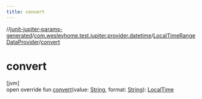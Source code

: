 ```yaml
---
title: convert
---
```

//[junit-jupiter-params-generated](../../../index.html)/[com.wesleyhome.test.jupiter.provider.datetime](../index.html)/[LocalTimeRangeDataProvider](index.html)/[convert](convert.html)



# convert



[jvm]\
open override fun [convert](convert.html)(value: [String](https://kotlinlang.org/api/latest/jvm/stdlib/kotlin/-string/index.html), format: [String](https://kotlinlang.org/api/latest/jvm/stdlib/kotlin/-string/index.html)): [LocalTime](https://docs.oracle.com/javase/8/docs/api/java/time/LocalTime.html)




